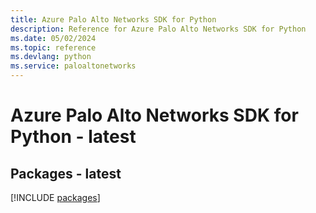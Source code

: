```yaml
---
title: Azure Palo Alto Networks SDK for Python
description: Reference for Azure Palo Alto Networks SDK for Python
ms.date: 05/02/2024
ms.topic: reference
ms.devlang: python
ms.service: paloaltonetworks
---
```

# Azure Palo Alto Networks SDK for Python - latest
## Packages - latest
[!INCLUDE [packages](palo-alto-networks-index.md)]